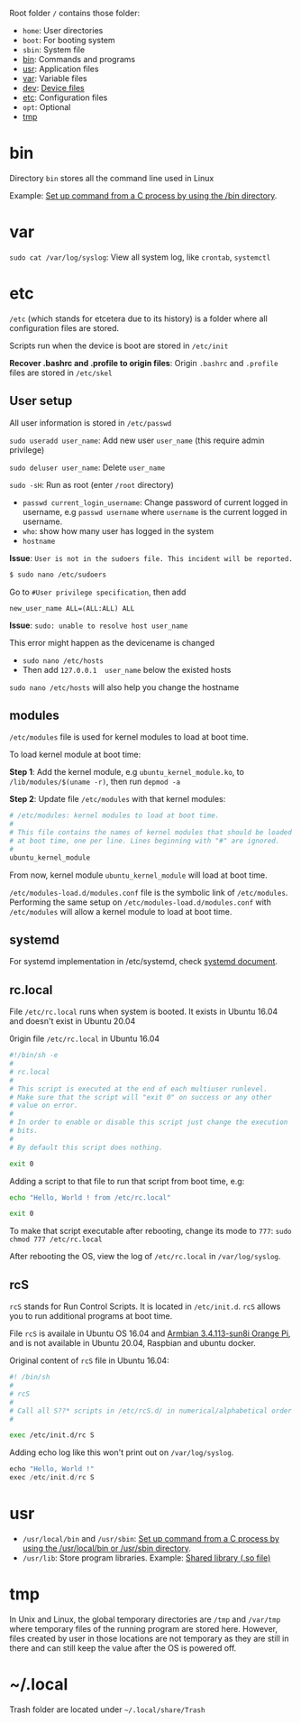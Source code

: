 Root folder ``/`` contains those folder:

* ``home``: User directories
* ``boot``: For booting system
* ``sbin``: System file
* [bin](#bin):  Commands and programs
* [usr](#usr): Application files
* [var](#var): Variable files
* [dev](https://github.com/TranPhucVinh/Linux-Shell/blob/master/Physical%20layer/Device%20files/dev.md): [Device files](https://github.com/TranPhucVinh/Linux-Shell/tree/master/Physical%20layer/Device%20files)
* [etc](#etc): Configuration files
* ``opt``: Optional
* [tmp](#tmp)

# bin

Directory ``bin`` stores all the command line used in Linux

Example: [Set up command from a C process by using the /bin directory](https://github.com/TranPhucVinh/C/blob/master/Environment/README.md#linux-environment).

# var

``sudo cat /var/log/syslog``: View all system log, like ``crontab``, ``systemctl``

# etc

``/etc`` (which stands for etcetera due to its history) is a folder where all configuration files are stored.

Scripts run when the device is boot are stored in ``/etc/init``

**Recover .bashrc and .profile to origin files**: Origin ``.bashrc`` and ``.profile`` files are stored in ``/etc/skel``

## User setup

All user information is stored in ``/etc/passwd``

``sudo useradd user_name``: Add new user ``user_name`` (this require admin privilege)

``sudo deluser user_name``: Delete ``user_name``

``sudo -sH``: Run as root (enter ``/root`` directory)

* ``passwd current_login_username``: Change password of current logged in username, e.g ``passwd username`` where ``username`` is the current logged in username.
* ``who``: show how many user has logged in the system
* ``hostname``

**Issue**: ``User is not in the sudoers file. This incident will be reported.``

```bash
$ sudo nano /etc/sudoers
```

Go to ``#User privilege specification``, then add 

```
new_user_name ALL=(ALL:ALL) ALL
```

**Issue**: ``sudo: unable to resolve host user_name``

This error might happen as the devicename is changed

* ``sudo nano /etc/hosts``
* Then add ``127.0.0.1	user_name`` below the existed hosts

``sudo nano /etc/hosts`` will also help you change the hostname

## modules

``/etc/modules`` file is used for kernel modules to load at boot time.

To load kernel module at boot time:

**Step 1**: Add the kernel module, e.g ``ubuntu_kernel_module.ko``, to ``/lib/modules/$(uname -r)``, then run ``depmod -a``

**Step 2**: Update file ``/etc/modules`` with that kernel modules:

```sh
# /etc/modules: kernel modules to load at boot time.
#
# This file contains the names of kernel modules that should be loaded
# at boot time, one per line. Lines beginning with "#" are ignored.
#
ubuntu_kernel_module
```

From now, kernel module ``ubuntu_kernel_module`` will load at boot time.

``/etc/modules-load.d/modules.conf`` file is the symbolic link of ``/etc/modules``. Performing the same setup on ``/etc/modules-load.d/modules.conf`` with ``/etc/modules`` will allow a kernel module to load at boot time.

## systemd

For systemd implementation in /etc/systemd, check [systemd document](https://github.com/TranPhucVinh/Linux-Shell/blob/master/Physical%20layer/Systemd.md).

## rc.local

File ``/etc/rc.local`` runs when system is booted. It exists in Ubuntu 16.04 and doesn't exist in Ubuntu 20.04 

0rigin file ``/etc/rc.local`` in Ubuntu 16.04

```sh
#!/bin/sh -e
#
# rc.local
#
# This script is executed at the end of each multiuser runlevel.
# Make sure that the script will "exit 0" on success or any other
# value on error.
#
# In order to enable or disable this script just change the execution
# bits.
#
# By default this script does nothing.

exit 0
```

Adding a script to that file to run that script from boot time, e.g:

```sh
echo "Hello, World ! from /etc/rc.local"

exit 0
```

To make that script executable after rebooting, change its mode to ``777``: ``sudo chmod 777 /etc/rc.local``

After rebooting the OS, view the log of ``/etc/rc.local`` in ``/var/log/syslog``.

## rcS

``rcS`` stands for Run Control Scripts. It is located in ``/etc/init.d``. ``rcS`` allows you to run additional programs at boot time.

File ``rcS`` is availale in Ubuntu OS 16.04 and [Armbian 3.4.113-sun8i Orange Pi](https://github.com/TranPhucVinh/Orange-Pi), and is not available in Ubuntu 20.04, Raspbian and ubuntu docker.

Original content of ``rcS`` file in Ubuntu 16.04:

```sh
#! /bin/sh
#
# rcS
#
# Call all S??* scripts in /etc/rcS.d/ in numerical/alphabetical order
#

exec /etc/init.d/rc S
```

Adding echo log like this won't print out on ``/var/log/syslog``.

```c
echo "Hello, World !"
exec /etc/init.d/rc S
```

# usr

* ``/usr/local/bin`` and ``/usr/sbin``: [Set up command from a C process by using the /usr/local/bin or /usr/sbin directory](https://github.com/TranPhucVinh/C/blob/master/Environment/README.md#linux-environment).
* ``/usr/lib``: Store program libraries. Example: [Shared library (.so file)](https://github.com/TranPhucVinh/C/blob/master/Environment/Shared%20library.md)

# tmp

In Unix and Linux, the global temporary directories are ``/tmp`` and ``/var/tmp`` where temporary files of the running program are stored here. However, files created by user in those locations are not temporary as they are still in there and can still keep the value after the OS is powered off.

# ~/.local

Trash folder are located under ``~/.local/share/Trash``

